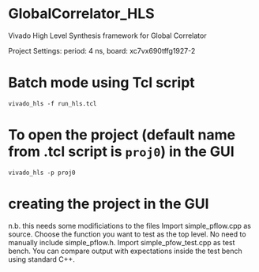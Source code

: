 # GlobalCorrelator_HLS
Vivado High Level Synthesis framework for Global Correlator

Project Settings:
period: 4 ns,
board: xc7vx690tffg1927-2

# Batch mode using Tcl script
`vivado_hls -f run_hls.tcl`

# To open the project (default name from .tcl script is `proj0`) in the GUI
`vivado_hls -p proj0`

# creating the project in the GUI 
n.b. this needs some modificiations to the files
Import simple_pflow.cpp as source.  Choose the function you want to test as the top level.  No need to manually include simple_pflow.h.
Import simple_pfow_test.cpp as test bench. You can compare output with expectations inside the test bench using standard C++.
